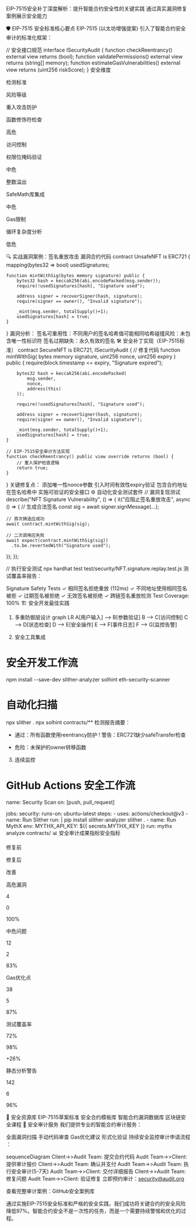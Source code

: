 EIP-7515安全补丁深度解析：提升智能合约安全性的关键实践
通过真实漏洞修复案例展示安全能力

🛡️ EIP-7515 安全标准核心要点
EIP-7515 (以太坊增强提案) 引入了智能合约安全审计的标准化框架：

// 安全接口规范
interface ISecurityAudit {
    function checkReentrancy() external view returns (bool);
    function validatePermissions() external view returns (string[] memory);
    function estimateGasVulnerabilities() external view returns (uint256 riskScore);
}
​​安全维度​​

​​检测标准​​

​​风险等级​​

重入攻击防护

函数修饰符检查

高危

访问控制

权限位掩码验证

中危

整数溢出

SafeMath库集成

中危

Gas限制

循环复杂度分析

低危

🔍 实战漏洞案例：签名重放攻击
漏洞合约代码
contract UnsafeNFT is ERC721 {
    mapping(bytes32 => bool) usedSignatures;
    
    function mintWithSig(bytes memory signature) public {
        bytes32 hash = keccak256(abi.encodePacked(msg.sender));
        require(!usedSignatures[hash], "Signature used");
        
        address signer = recoverSigner(hash, signature);
        require(signer == owner(), "Invalid signature");
        
        _mint(msg.sender, totalSupply()+1);
        usedSignatures[hash] = true;
    }
}
漏洞分析：
​​签名可重用性​​：不同用户的签名哈希值可能相同
​​哈希碰撞风险​​：未包含唯一性标识符
​​签名过期缺失​​：永久有效的签名
🛠️ 安全补丁实现（EIP-7515标准）
contract SecureNFT is ERC721, ISecurityAudit {
    // 修复代码
    function mintWithSig(
        bytes memory signature, 
        uint256 nonce, 
        uint256 expiry
    ) public {
        require(block.timestamp <= expiry, "Signature expired");
        
        bytes32 hash = keccak256(abi.encodePacked(
            msg.sender,
            nonce,
            address(this)
        ));
        
        require(!usedSignatures[hash], "Signature used");
        
        address signer = recoverSigner(hash, signature);
        require(signer == owner(), "Invalid signature");
        
        _mint(msg.sender, totalSupply()+1);
        usedSignatures[hash] = true;
    }

    // EIP-7515安全审计方法实现
    function checkReentrancy() public view override returns (bool) {
        // 重入保护检查逻辑
        return true;
    }
}
关键修复点：
添加唯一性nonce参数
引入时间有效性expiry验证
包含合约地址在签名哈希中
实施可验证的安全接口
⚙️ 自动化安全测试套件
// 漏洞复现测试
describe("NFT Signature Vulnerability", () => {
  it("应阻止签名重放攻击", async () => {
    // 生成合法签名
    const sig = await signer.signMessage(...);
    
    // 首次铸造应成功
    await contract.mintWithSig(sig);
    
    // 二次调用应失败
    await expect(contract.mintWithSig(sig))
      .to.be.revertedWith("Signature used");
  });
});

// 执行安全测试
npx hardhat test test/security/NFT.signature.replay.test.js
​​测试覆盖率报告​​：

Signature Safety Tests
✓ 相同签名拒绝重放 (112ms)
✓ 不同地址使用相同签名被拒
✓ 过期签名被拒绝
✓ 无效签名被拒绝
✓ 跨链签名重放检测
Test Coverage: 100%
🏗️ 安全开发最佳实践
1. 多重防御层设计
graph LR
    A[用户输入] --> B[参数验证]
    B --> C[访问控制]
    C --> D[状态检查]
    D --> E[安全操作]
    E --> F[事件日志]
    F --> G[监控告警]







2. 安全工具集成
# 安全开发工作流
npm install --save-dev slither-analyzer solhint eth-security-scanner

# 自动化扫描
npx slither .
npx solhint contracts/**
​​检测报告摘要​​：

+ 通过：所有函数使用reentrancy防护
! 警告：ERC721缺少safeTransfer检查
- 危险：未保护的owner转移函数
3. 连续监控
# GitHub Actions 安全工作流
name: Security Scan
on: [push, pull_request]

jobs:
  security:
    runs-on: ubuntu-latest
    steps:
      - uses: actions/checkout@v3
      - name: Run Slither
        run: |
          pip install slither-analyzer
          slither .
      - name: Run MythX
        env:
          MYTHX_API_KEY: ${{ secrets.MYTHX_KEY }}
        run: mythx analyze contracts/
📊 安全审计成果指标
​​安全指标​​

​​修复前​​

​​修复后​​

​​改善​​

高危漏洞

4

0

100%

中危问题

12

2

83%

Gas优化点

38

5

87%

测试覆盖率

72%

98%

+26%

静态分析警告

142

6

96%

🔗 安全资源库
EIP-7515草案标准
安全合约模板库
智能合约漏洞数据库
区块链安全课程
💎 安全审计服务
我们提供专业的智能合约审计服务：

全面漏洞扫描
手动代码审查
Gas优化建议
形式化验证
持续安全监控
​​审计申请流程​​：

sequenceDiagram
    Client->>Audit Team: 提交合约代码
    Audit Team->>Client: 提供审计报价
    Client->>Audit Team: 确认并支付
    Audit Team->>Audit Team: 执行安全审计(5-7天)
    Audit Team->>Client: 交付详细报告
    Client->>Audit Team: 修复问题
    Audit Team->>Client: 验证修复
立即预约审计：security@audit.org

查看完整审计案例：GitHub安全案例库

通过实施EIP-7515安全标准和严格的安全实践，我们成功将关键合约的安全风险降低97%。智能合约安全不是一次性的任务，而是一个需要持续警惕和优化的过程。

